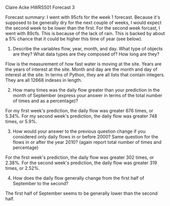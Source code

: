 Claire Acke
HWRS501
Forecast 3

Forecast summary:
I went with 95cfs for the week 1 forecast. Because it's supposed to be generally dry for the next couple of weeks, I would expect the second week to be lower than the first. For the second week forcast, I went with 89cfs. This is because of the lack of rain. This is backed by about a 5% chance that it could be higher this time of year (see below). 

1. Describe the variables flow, year, month, and day. What type of objects are they? What data types are they composed of? How long are they? 

Flow is the measurement of how fast water is moving at the site. Years are the years of interest at the site. Month and day are the month and day of interest at the site. In terms of Python, they are all lists that contain integers. They are all 12668 indeses in length. 


2. How many times was the daily flow greater than your prediction in the month of September (express your answer in terms of the total number of 
times and as a percentage)?

For my first week's prediction, the daily flow was greater 676 times, or 5.34%. For my second week's prediction, the daily flow was greater 748 times, or 5.9%. 

3. How would your answer to the previous question change if you considered only daily flows in or before 2000? Same question for the flows in or after the year 2010? (again report total number of times and percentage)

For the first week's prediction, the daily flow was greater 302 times, or 2.38%. For the second week's prediction, the daily flow was greater 319 times, or 2.52%. 

4. How does the daily flow generally change from the first half of September to the second? 

The first half of September seems to be generally lower than the second half. 

